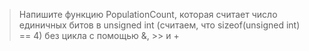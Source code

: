 >Напишите функцию PopulationCount, которая считает число единичных битов в unsigned int (считаем, что sizeof(unsigned int) == 4) без цикла с помощью &, >> и +